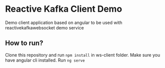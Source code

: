 # Reactive Kafka Client Demo

Demo client application based on angular to be used with reactivekafkawebsocket demo service

## How to run?

Clone this repository and run `npm install` in ws-client folder. Make sure you have angular cli installed. Run `ng serve`
